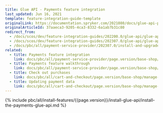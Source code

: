 ```yaml
---
title: Glue API - Payments feature integration
last_updated: Jun 16, 2021
template: feature-integration-guide-template
originalLink: https://documentation.spryker.com/2021080/docs/glue-api-payments-feature-integration
originalArticleId: 37aaeca3-9205-4ca3-8332-6a1ab7b31c80
redirect_from:
  - /docs/scos/dev/feature-integration-guides/202200.0/glue-api/glue-api-payments-feature-integration.html
  - /docs/scos/dev/feature-integration-guides/202307.0/glue-api/glue-api-payments-feature-integration.html
  - /docs/pbc/all/payment-service-provider/202307.0/install-and-upgrade/install-the-payments-glue-api.html
related:
  - title: Payments feature integration
    link: docs/pbc/all/payment-service-provider/page.version/base-shop/install-and-upgrade/install-the-payments-feature.html
  - title: Payments feature walkthrough
    link: docs/pbc/all/payment-service-provider/page.version/base-shop/payments-feature-overview.html
  - title: Check out purchases
    link: docs/pbc/all/cart-and-checkout/page.version/base-shop/manage-using-glue-api/check-out/glue-api-check-out-purchases.html
  - title: Updating payment data
    link: docs/pbc/all/cart-and-checkout/page.version/base-shop/manage-using-glue-api/check-out/glue-api-update-payment-data.html
---
```


{% include pbc/all/install-features/{{page.version}}/install-glue-api/install-the-payments-glue-api.md %} <!-- To edit, see /_includes/pbc/all/install-features/202204.0/install-glue-api/install-the-payments-glue-api.md -->
